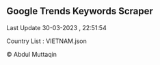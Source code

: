 

## Google Trends Keywords Scraper 
 
Last Update 30-03-2023 , 22:51:54

Country List :
VIETNAM.json



© Abdul Muttaqin 
